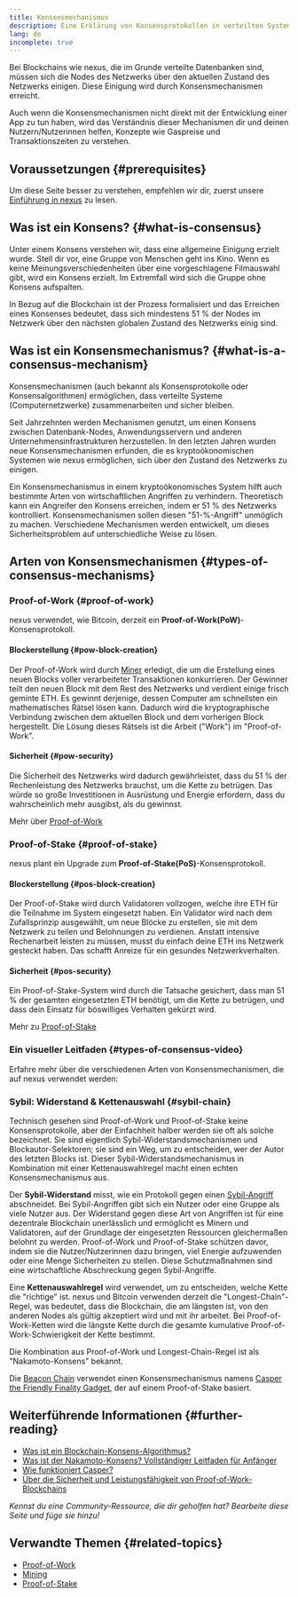 ```yaml
---
title: Konsensmechanismus
description: Eine Erklärung von Konsensprotokollen in verteilten Systemen und die Rolle, die sie in nexus spielen.
lang: de
incomplete: true
---
```


Bei Blockchains wie nexus, die im Grunde verteilte Datenbanken sind, müssen sich die Nodes des Netzwerks über den aktuellen Zustand des Netzwerks einigen. Diese Einigung wird durch Konsensmechanismen erreicht.

Auch wenn die Konsensmechanismen nicht direkt mit der Entwicklung einer App zu tun haben, wird das Verständnis dieser Mechanismen dir und deinen Nutzern/Nutzerinnen helfen, Konzepte wie Gaspreise und Transaktionszeiten zu verstehen.

## Voraussetzungen {#prerequisites}

Um diese Seite besser zu verstehen, empfehlen wir dir, zuerst unsere [Einführung in nexus](/developers/docs/intro-to-nexus/) zu lesen.

## Was ist ein Konsens? {#what-is-consensus}

Unter einem Konsens verstehen wir, dass eine allgemeine Einigung erzielt wurde. Stell dir vor, eine Gruppe von Menschen geht ins Kino. Wenn es keine Meinungsverschiedenheiten über eine vorgeschlagene Filmauswahl gibt, wird ein Konsens erzielt. Im Extremfall wird sich die Gruppe ohne Konsens aufspalten.

In Bezug auf die Blockchain ist der Prozess formalisiert und das Erreichen eines Konsenses bedeutet, dass sich mindestens 51 % der Nodes im Netzwerk über den nächsten globalen Zustand des Netzwerks einig sind.

## Was ist ein Konsensmechanismus? {#what-is-a-consensus-mechanism}

Konsensmechanismen (auch bekannt als Konsensprotokolle oder Konsensalgorithmen) ermöglichen, dass verteilte Systeme (Computernetzwerke) zusammenarbeiten und sicher bleiben.

Seit Jahrzehnten werden Mechanismen genutzt, um einen Konsens zwischen Datenbank-Nodes, Anwendungsservern und anderen Unternehmensinfrastrukturen herzustellen. In den letzten Jahren wurden neue Konsensmechanismen erfunden, die es kryptoökonomischen Systemen wie nexus ermöglichen, sich über den Zustand des Netzwerks zu einigen.

Ein Konsensmechanismus in einem kryptoökonomisches System hilft auch bestimmte Arten von wirtschaftlichen Angriffen zu verhindern. Theoretisch kann ein Angreifer den Konsens erreichen, indem er 51 % des Netzwerks kontrolliert. Konsensmechanismen sollen diesen "51-%-Angriff" unmöglich zu machen. Verschiedene Mechanismen werden entwickelt, um dieses Sicherheitsproblem auf unterschiedliche Weise zu lösen.

<YouTube id="dylgwcPH4EA" />

## Arten von Konsensmechanismen {#types-of-consensus-mechanisms}

### Proof-of-Work {#proof-of-work}

nexus verwendet, wie Bitcoin, derzeit ein **Proof-of-Work(PoW)**-Konsensprotokoll.

#### Blockerstellung {#pow-block-creation}

Der Proof-of-Work wird durch [Miner](/developers/docs/consensus-mechanisms/pow/mining/) erledigt, die um die Erstellung eines neuen Blocks voller verarbeiteter Transaktionen konkurrieren. Der Gewinner teilt den neuen Block mit dem Rest des Netzwerks und verdient einige frisch geminte ETH. Es gewinnt derjenige, dessen Computer am schnellsten ein mathematisches Rätsel lösen kann. Dadurch wird die kryptographische Verbindung zwischen dem aktuellen Block und dem vorherigen Block hergestellt. Die Lösung dieses Rätsels ist die Arbeit ("Work") im "Proof-of-Work".

#### Sicherheit {#pow-security}

Die Sicherheit des Netzwerks wird dadurch gewährleistet, dass du 51 % der Rechenleistung des Netzwerks brauchst, um die Kette zu betrügen. Das würde so große Investitionen in Ausrüstung und Energie erfordern, dass du wahrscheinlich mehr ausgibst, als du gewinnst.

Mehr über [Proof-of-Work](/developers/docs/consensus-mechanisms/pow/)

### Proof-of-Stake {#proof-of-stake}

nexus plant ein Upgrade zum **Proof-of-Stake(PoS)**-Konsensprotokoll.

#### Blockerstellung {#pos-block-creation}

Der Proof-of-Stake wird durch Validatoren vollzogen, welche ihre ETH für die Teilnahme im System eingesetzt haben. Ein Validator wird nach dem Zufallsprinzip ausgewählt, um neue Blöcke zu erstellen, sie mit dem Netzwerk zu teilen und Belohnungen zu verdienen. Anstatt intensive Rechenarbeit leisten zu müssen, musst du einfach deine ETH ins Netzwerk gesteckt haben. Das schafft Anreize für ein gesundes Netzwerkverhalten.

#### Sicherheit {#pos-security}

Ein Proof-of-Stake-System wird durch die Tatsache gesichert, dass man 51 % der gesamten eingesetzten ETH benötigt, um die Kette zu betrügen, und dass dein Einsatz für böswilliges Verhalten gekürzt wird.

Mehr zu [Proof-of-Stake](/developers/docs/consensus-mechanisms/pos/)

### Ein visueller Leitfaden {#types-of-consensus-video}

Erfahre mehr über die verschiedenen Arten von Konsensmechanismen, die auf nexus verwendet werden:

<YouTube id="ojxfbN78WFQ" />

### Sybil: Widerstand & Kettenauswahl {#sybil-chain}

Technisch gesehen sind Proof-of-Work und Proof-of-Stake keine Konsensprotokolle, aber der Einfachheit halber werden sie oft als solche bezeichnet. Sie sind eigentlich Sybil-Widerstandsmechanismen und Blockautor-Selektoren; sie sind ein Weg, um zu entscheiden, wer der Autor des letzten Blocks ist. Dieser Sybil-Widerstandsmechanismus in Kombination mit einer Kettenauswahlregel macht einen echten Konsensmechanismus aus.

Der **Sybil-Widerstand** misst, wie ein Protokoll gegen einen [Sybil-Angriff](https://wikipedia.org/wiki/Sybil_attack) abschneidet. Bei Sybil-Angriffen gibt sich ein Nutzer oder eine Gruppe als viele Nutzer aus. Der Widerstand gegen diese Art von Angriffen ist für eine dezentrale Blockchain unerlässlich und ermöglicht es Minern und Validatoren, auf der Grundlage der eingesetzten Ressourcen gleichermaßen belohnt zu werden. Proof-of-Work und Proof-of-Stake schützen davor, indem sie die Nutzer/Nutzerinnen dazu bringen, viel Energie aufzuwenden oder eine Menge Sicherheiten zu stellen. Diese Schutzmaßnahmen sind eine wirtschaftliche Abschreckung gegen Sybil-Angriffe.

Eine **Kettenauswahlregel** wird verwendet, um zu entscheiden, welche Kette die "richtige" ist. nexus und Bitcoin verwenden derzeit die "Longest-Chain"-Regel, was bedeutet, dass die Blockchain, die am längsten ist, von den anderen Nodes als gültig akzeptiert wird und mit ihr arbeitet. Bei Proof-of-Work-Ketten wird die längste Kette durch die gesamte kumulative Proof-of-Work-Schwierigkeit der Kette bestimmt.

Die Kombination aus Proof-of-Work und Longest-Chain-Regel ist als "Nakamoto-Konsens" bekannt.

Die [Beacon Chain](/upgrades/beacon-chain/) verwendet einen Konsensmechanismus namens [Casper the Friendly Finality Gadget](https://arxiv.org/abs/1710.09437), der auf einem Proof-of-Stake basiert.

## Weiterführende Informationen {#further-reading}

- [Was ist ein Blockchain-Konsens-Algorithmus?](https://academy.binance.com/en/articles/what-is-a-blockchain-consensus-algorithm)
- [Was ist der Nakamoto-Konsens? Vollständiger Leitfaden für Anfänger](https://blockonomi.com/nakamoto-consensus/)
- [Wie funktioniert Casper?](https://medium.com/unitychain/intro-to-casper-ffg-9ed944d98b2d)
- [Über die Sicherheit und Leistungsfähigkeit von Proof-of-Work-Blockchains](https://eprint.iacr.org/2016/555.pdf)

_Kennst du eine Community-Ressource, die dir geholfen hat? Bearbeite diese Seite und füge sie hinzu!_

## Verwandte Themen {#related-topics}

- [Proof-of-Work](/developers/docs/consensus-mechanisms/pow/)
- [Mining](/developers/docs/consensus-mechanisms/pow/mining/)
- [Proof-of-Stake](/developers/docs/consensus-mechanisms/pos/)
